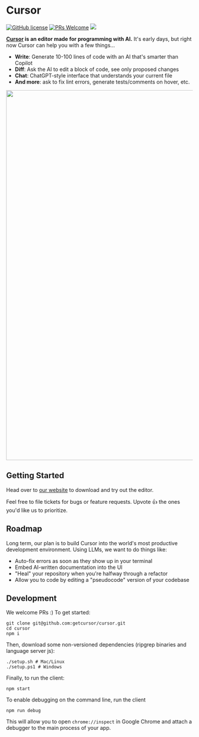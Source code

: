 # Cursor

[![GitHub license](https://img.shields.io/badge/license-MIT-blue.svg)](https://github.com/getcursor/cursor/blob/main/LICENSE) [![PRs Welcome](https://img.shields.io/badge/PRs-welcome-brightgreen.svg)]() [![](https://dcbadge.vercel.app/api/server/PJEgRywgRy?style=flat&compact=true)](https://discord.gg/PJEgRywgRy)

**[Cursor](https://cursor.so) is an editor made for programming with AI.** It's early days, but right now Cursor can help you with a few things...

-   **Write**: Generate 10-100 lines of code with an AI that's smarter than Copilot
-   **Diff**: Ask the AI to edit a block of code, see only proposed changes
-   **Chat**: ChatGPT-style interface that understands your current file
-   **And more**: ask to fix lint errors, generate tests/comments on hover, etc.

<p align="center">
<a href="https://cursor.so/">
<img src="https://user-images.githubusercontent.com/4297743/227696390-0c1886c7-0cda-4528-9259-0b2944892d4c.png" width="1000"><br>
</a>
</p>

## Getting Started

Head over to [our website](https://cursor.so/) to download and try out the editor.

Feel free to file tickets for bugs or feature requests. Upvote 👍 the ones you'd like us to prioritize.

## Roadmap

Long term, our plan is to build Cursor into the world's most productive development environment. Using LLMs, we want to do things like:

-   Auto-fix errors as soon as they show up in your terminal
-   Embed AI-written documentation into the UI
-   "Heal" your repository when you're halfway through a refactor
-   Allow you to code by editing a "pseudocode" version of your codebase

## Development

We welcome PRs :) To get started:

```
git clone git@github.com:getcursor/cursor.git
cd cursor
npm i
```

Then, download some non-versioned dependencies (ripgrep binaries and language server js):

```
./setup.sh # Mac/Linux
./setup.ps1 # Windows
```

Finally, to run the client:

```
npm start
```

To enable debugging on the command line, run the client 

```
npm run debug
```

This will allow you to open `chrome://inspect` in Google Chrome and attach a debugger to the main process of your app.